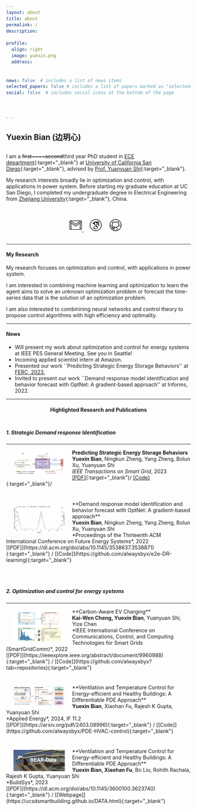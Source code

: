 ```yaml
---
layout: about
title: about
permalink: /
description: 

profile:
  align: right
  image: yuexin.png
  address: 


news: false  # includes a list of news items
selected_papers: false # includes a list of papers marked as "selected={true}"
social: false  # includes social icons at the bottom of the page



---
```


## **Yuexin Bian** (边玥心)

<p style="margin-bottom:0.8cm; margin-left: 0.5cm"> </p>



I am a ~~first~~~~second~~third year PhD student in [ECE department](https://www.ece.ucsd.edu/){:target="_blank"} at [University of California San Diego](https://ucsd.edu/){:target="_blank"}, advised by [Prof. Yuanyuan Shi](https://yyshi.eng.ucsd.edu/){:target="_blank"}.


My research interests broadly lie in optimization and control, with applications in power system. Before starting my graduate education at UC San Diego, I completed my undergraduate degree in Electrical Engineering from [Zhejiang University](https://www.zju.edu.cn/english/){:target="_blank"}, China.


<!-- **News:** 
Will present our work ``Predicting Strategic Energy Storage Behaviors'' at [FERC, 2023. ](https://ferc.gov/)

**News:** 
Invited to present our work ``Demand response model identification and behavior forecast with OptNet: A gradient-based approach'' at Informs, 2022.  -->




<p style="margin-bottom:1.2cm; margin-left: 1.5cm"> </p>



<center>
    <a href = "mailto:yubian@ucsd.edu" target="_blank"> 
    <img src="assets/img/platform_icon/email.gif" width="35" target="_blank"> </a>   &nbsp;&nbsp;&nbsp;
<a href = "https://scholar.google.com/citations?user=1ii3f54AAAAJ&hl=en" target="_blank"> 
    <img src="assets/img/platform_icon/scholar.png" width="35" target="_blank"></a>   &nbsp;&nbsp;&nbsp;
<a href = "https://github.com/alwaysbyx" target="_blank">
    <img src="assets/img/platform_icon/github.gif" width="35" target="_blank"></a> &nbsp;&nbsp;&nbsp;
<!-- <a href = "https://twitter.com/jinwanxin" target="_blank">
    <img src="assets/img/platform_icon/twitter.gif" width="35" target="_blank"></a>  &nbsp;&nbsp;&nbsp; -->
<!-- <a href = "https://space.bilibili.com/294684172?spm_id_from=333.337.0.0" target="_blank">
    <img src="assets/img/platform_icon/bb.png" width="35" target="_blank"></a>  &nbsp;&nbsp;&nbsp; -->

</center>


<br />




-----
#### **My Research**

My research  focuses on optimization and control, with applications in power system.

I am interested in combining machine learning and optimization to learn the agent aims to solve an unknown optimization problem or forecast the time-series data that is the solution of an optimization problem. 

I am also interested to combinining neural networks and control theory to propose control algorithms with high efficiency and optimality.

<!-- - **System operator side**, I focus on understanding demand response behavior. Identifying demand response model can facilitate power system operator to design new tariffs that align with the storage unit’s for-profit interests with certain system-level objectives and has potential in electric power mitigation;

- **Flexible demand side**, I aim to develop efficient and intelligent charging strategies that optimize the utilization of grid resources while ensuring reliable and convenient charging for EV owners; also, I am interested to combine neural and control theory to conduct control with high efficiency and optimality.  -->


-----
#### **News**
- Will present my work about optimization and control for energy systems at IEEE PES General Meeting. See you in Seattle!
- Incoming applied scientist intern at Amazon. 
- Presented our work ``Predicting Strategic Energy Storage Behaviors'' at [FERC, 2023. ](https://ferc.gov/)
- Invited to present our work ``Demand response model identification and behavior forecast with OptNet: A gradient-based approach'' at Informs, 2022.




-----
<center>
    <h4><strong>Highlighted Research and Publications</strong></h4>
</center>


<p style="margin-bottom:1.2cm; margin-left: 1.5cm"> </p>


##### **1. Strategic Demand response Identification**
---

<img src="collections/research/DR/frame1.png"  width="140"  align="left" hspace="20" vspace=0 />

**Predicting Strategic Energy Storage Behaviors** <br />
<b>Yuexin Bian</b>, Ningkun Zheng, Yang Zheng, Bolun Xu, Yuanyuan Shi<br />
*IEEE Transactions on Smart Grid*, 2023 <br />
[[PDF]](https://ieeexplore.ieee.org/document/10214105){:target="_blank"}/
[[Code]](https://github.com/alwaysbyx/Predicting-Strategic-Energy-Storage-Behaviors){:target="_blank"}/
<!-- [[Video]](https://youtu.be/OvhTOQoagTM){:target="_blank"}/ -->
<!-- [[Webpage]](../td_hybridreduction){:target="_blank"} -->
<p style="margin-bottom:1.0cm; margin-left: 1.5cm"> </p>

<img src="collections/research/DR/frame2.png"  title="SafePDP" width="140"  align="left" hspace="20" vspace=10 />
**Demand response model identification and behavior forecast with OptNet: A gradient-based approach** <br />
<b>Yuexin Bian</b>, Ningkun Zheng, Yang Zheng, Bolun Xu, Yuanyuan Shi<br />
*Proceedings of the Thirteenth ACM International Conference on Future Energy Systems*, 2022 <br />
[[PDF]](https://dl.acm.org/doi/abs/10.1145/3538637.3538871){:target="_blank"} / 
[[Code]](https://github.com/alwaysbyx/e2e-DR-learning){:target="_blank"}


<!-- ---
<img src="collections/research/manipulation/ball_falling.png"  title="SafePDP" width="150"  align="left" hspace="25" vspace=0 />
**Adaptive Barrier Smoothing for First-Order Policy Gradient with Contact Dynamics** <br />
 Shenao Zhang, <b>Wanxin Jin</b>, Zhaoran Wang<br />
*International Conference on Machine Learning (ICML)*, 2023 <br />
[PDF coming soon] / 
[Code coming soon] / 
[Video coming soon] -->




<p style="margin-bottom:1.8cm; margin-left: 1.5cm"> </p>


##### **2. Optimization and control for energy systems**
---
<img src="collections/research/EV/frame1.png" width="140"  align="left" hspace="20" vspace=5 />
**Carbon-Aware EV Charging** <br />
<b>Kai-Wen Cheng, Yuexin Bian</b>, Yuanyuan Shi, Yize Chen<br />
*IEEE International Conference on Communications, Control, and Computing Technologies for Smart Grids (SmartGridComm)*, 2022 <br />
[[PDF]](https://ieeexplore.ieee.org/abstract/document/9960988){:target="_blank"} /
[[Code]](https://github.com/alwaysbyx?tab=repositories){:target="_blank"} 
<p style="margin-bottom:1.0cm; margin-left: 1.5cm"> </p>

<img src="collections/research/building/pde_framework.png"  title="pde building" width="140"  align="left" hspace="20" vspace=5 />
**Ventilation and Temperature Control for Energy-efficient and Healthy Buildings: A Differentiable PDE Approach** <br />
<b>Yuexin Bian</b>, Xiaohan Fu, Rajesh K Gupta, Yuanyuan Shi<br />
*Applied Energy*, 2024, IF 11.2<br />
[[PDF]](https://arxiv.org/pdf/2403.08996){:target="_blank"} / 
[[Code]](https://github.com/alwaysbyx/PDE-HVAC-control){:target="_blank"}
<p style="margin-bottom:1.0cm; margin-left: 1.5cm"> </p>

<img src="collections/research/building/dataset.png"  title="buildingdata" width="140"  align="left" hspace="20" vspace=5 />
**Ventilation and Temperature Control for Energy-efficient and Healthy Buildings: A Differentiable PDE Approach** <br />
<b>Yuexin Bian, Xiaohan Fu</b>, Bo Liu, Rohith Rachala, Rajesh K Gupta, Yuanyuan Shi<br />
*BuildSys*, 2023<br />
[[PDF]](https://dl.acm.org/doi/abs/10.1145/3600100.3623740){:target="_blank"} / 
[[Webpage]](https://ucsdsmartbuilding.github.io/DATA.html){:target="_blank"}
<p style="margin-bottom:1.0cm; margin-left: 1.5cm"> </p>



<p style="margin-bottom:1.8cm; margin-left: 1.5cm"> </p>










<p style="margin-bottom:1.8cm; margin-left: 1.5cm"> </p>



